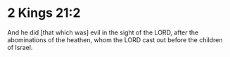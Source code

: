 # 2 Kings 21:2

And he did [that which was] evil in the sight of the LORD, after the abominations of the heathen, whom the LORD cast out before the children of Israel.